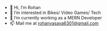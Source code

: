 - 👋 Hi, I’m Rohan
- 👀 I’m interested in Bikes/ Video Games/ Tech 
- 🌱 I’m currently working as a MERN Developer
- 📫 Mail me at rohanvasava6301@gmail.com

<!---
rohhan36/rohhan36 is a ✨ special ✨ repository because its `README.md` (this file) appears on your GitHub profile.
You can click the Preview link to take a look at your changes.
--->

